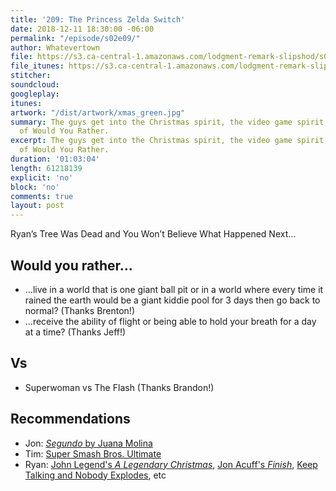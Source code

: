 ```yaml
---
title: '209: The Princess Zelda Switch'
date: 2018-12-11 18:30:00 -06:00
permalink: "/episode/s02e09/"
author: Whatevertown
file: https://s3.ca-central-1.amazonaws.com/lodgment-remark-slipshod/s02e09.mp3
file_itunes: https://s3.ca-central-1.amazonaws.com/lodgment-remark-slipshod/s02e09.m4a
stitcher: 
soundcloud: 
googleplay: 
itunes: 
artwork: "/dist/artwork/xmas_green.jpg"
summary: The guys get into the Christmas spirit, the video game spirit, and the spirit
  of Would You Rather.
excerpt: The guys get into the Christmas spirit, the video game spirit, and the spirit
  of Would You Rather.
duration: '01:03:04'
length: 61218139
explicit: 'no'
block: 'no'
comments: true
layout: post
---
```


Ryan’s Tree Was Dead and You Won’t Believe What Happened Next…

## Would you rather…
- …live in a world that is one giant ball pit or in a world where every time it rained the earth would be a giant kiddie pool for 3 days then go back to normal? (Thanks Brenton!)
- …receive the ability of flight or being able to hold your breath for a day at a time? (Thanks Jeff!)

## Vs
- Superwoman vs The Flash (Thanks Brandon!)

## Recommendations
- Jon: [*Segundo* by Juana Molina](https://open.spotify.com/album/0IGjy41Ndw3xnitLjjCxj6?si=FAvELFm_RyO3H8tegBRDYw)
- Tim: [Super Smash Bros. Ultimate](https://www.smashbros.com/)
- Ryan: [John Legend's *A Legendary Christmas*](https://open.spotify.com/album/1rJRpYs4BJ7GIDG0zZCJSM?si=n_jR8GcCRPKee4WCWcL_Mg), [Jon Acuff's *Finish*](https://www.goodreads.com/book/show/35397160-finish), [Keep Talking and Nobody Explodes](http://www.keeptalkinggame.com), etc
